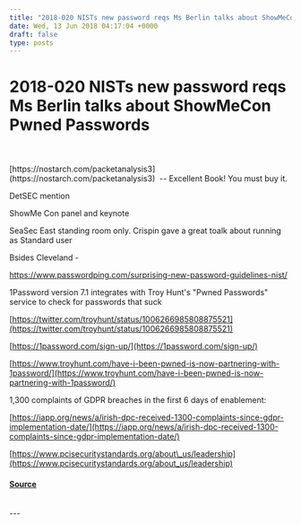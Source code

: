 ```yaml
---
title: "2018-020 NISTs new password reqs Ms Berlin talks about ShowMeCon Pwned Passwords"
date: Wed, 13 Jun 2018 04:17:04 +0000
draft: false
type: posts
---
```

# 2018-020 NISTs new password reqs Ms Berlin talks about ShowMeCon Pwned Passwords

<br/>

<br/>
[https://nostarch.com/packetanalysis3](https://nostarch.com/packetanalysis3)  -- Excellent Book! You must buy it.

DetSEC mention

ShowMe Con panel and keynote

SeaSec East standing room only. Crispin gave a great toalk about running as Standard user

Bsides Cleveland -

[](https://www.passwordping.com/surprising-new-password-guidelines-nist/)https://www.passwordping.com/surprising-new-password-guidelines-nist/

1Password version 7.1 integrates with Troy Hunt's "Pwned Passwords" service to check for passwords that suck

[https://twitter.com/troyhunt/status/1006266985808875521](https://twitter.com/troyhunt/status/1006266985808875521)

[https://1password.com/sign-up/](https://1password.com/sign-up/)

[https://www.troyhunt.com/have-i-been-pwned-is-now-partnering-with-1password/](https://www.troyhunt.com/have-i-been-pwned-is-now-partnering-with-1password/)

1,300 complaints of GDPR breaches in the first 6 days of enablement:

[https://iapp.org/news/a/irish-dpc-received-1300-complaints-since-gdpr-implementation-date/](https://iapp.org/news/a/irish-dpc-received-1300-complaints-since-gdpr-implementation-date/)

  
  

[https://www.pcisecuritystandards.org/about\_us/leadership](https://www.pcisecuritystandards.org/about_us/leadership)

#### [Source](http://brakeingsecurity.com/2018-020-nists-new-password-reqs-ms-berlin-talks-about-showmecon-pwned-passwords)

<br/>
---

